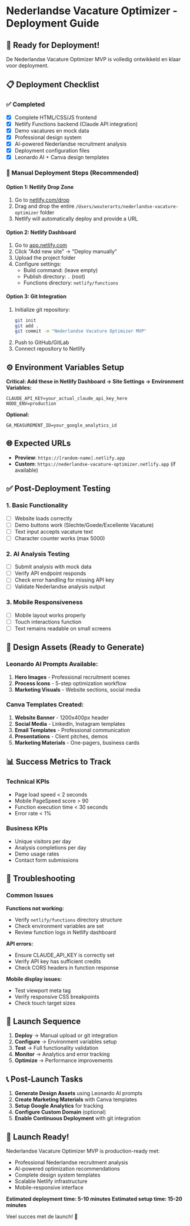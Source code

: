 # Nederlandse Vacature Optimizer - Deployment Guide

## 🚀 Ready for Deployment!

De Nederlandse Vacature Optimizer MVP is volledig ontwikkeld en klaar voor deployment.

## 📋 Deployment Checklist

### ✅ Completed
- [x] Complete HTML/CSS/JS frontend
- [x] Netlify Functions backend (Claude API integration)
- [x] Demo vacatures en mock data
- [x] Professional design system
- [x] AI-powered Nederlandse recruitment analysis
- [x] Deployment configuration files
- [x] Leonardo AI + Canva design templates

### 🔧 Manual Deployment Steps (Recommended)

#### Option 1: Netlify Drop Zone
1. Go to [netlify.com/drop](https://netlify.com/drop)
2. Drag and drop the entire `/Users/wouterarts/nederlandse-vacature-optimizer` folder
3. Netlify will automatically deploy and provide a URL

#### Option 2: Netlify Dashboard
1. Go to [app.netlify.com](https://app.netlify.com)
2. Click "Add new site" → "Deploy manually"
3. Upload the project folder
4. Configure settings:
   - Build command: (leave empty)
   - Publish directory: `.` (root)
   - Functions directory: `netlify/functions`

#### Option 3: Git Integration
1. Initialize git repository:
   ```bash
   git init
   git add .
   git commit -m "Nederlandse Vacature Optimizer MVP"
   ```
2. Push to GitHub/GitLab
3. Connect repository to Netlify

## ⚙️ Environment Variables Setup

**Critical: Add these in Netlify Dashboard → Site Settings → Environment Variables:**

```
CLAUDE_API_KEY=your_actual_claude_api_key_here
NODE_ENV=production
```

**Optional:**
```
GA_MEASUREMENT_ID=your_google_analytics_id
```

## 🌐 Expected URLs
- **Preview**: `https://[random-name].netlify.app`
- **Custom**: `https://nederlandse-vacature-optimizer.netlify.app` (if available)

## ✅ Post-Deployment Testing

### 1. Basic Functionality
- [ ] Website loads correctly
- [ ] Demo buttons work (Slechte/Goede/Excellente Vacature)
- [ ] Text input accepts vacature text
- [ ] Character counter works (max 5000)

### 2. AI Analysis Testing
- [ ] Submit analysis with mock data
- [ ] Verify API endpoint responds
- [ ] Check error handling for missing API key
- [ ] Validate Nederlandse analysis output

### 3. Mobile Responsiveness
- [ ] Mobile layout works properly
- [ ] Touch interactions function
- [ ] Text remains readable on small screens

## 🎨 Design Assets (Ready to Generate)

### Leonardo AI Prompts Available:
1. **Hero Images** - Professional recruitment scenes
2. **Process Icons** - 5-step optimization workflow
3. **Marketing Visuals** - Website sections, social media

### Canva Templates Created:
1. **Website Banner** - 1200x400px header
2. **Social Media** - LinkedIn, Instagram templates
3. **Email Templates** - Professional communication
4. **Presentations** - Client pitches, demos
5. **Marketing Materials** - One-pagers, business cards

## 📊 Success Metrics to Track

### Technical KPIs
- Page load speed < 2 seconds
- Mobile PageSpeed score > 90
- Function execution time < 30 seconds
- Error rate < 1%

### Business KPIs
- Unique visitors per day
- Analysis completions per day
- Demo usage rates
- Contact form submissions

## 🚨 Troubleshooting

### Common Issues

**Functions not working:**
- Verify `netlify/functions` directory structure
- Check environment variables are set
- Review function logs in Netlify dashboard

**API errors:**
- Ensure CLAUDE_API_KEY is correctly set
- Verify API key has sufficient credits
- Check CORS headers in function response

**Mobile display issues:**
- Test viewport meta tag
- Verify responsive CSS breakpoints
- Check touch target sizes

## 🎯 Launch Sequence

1. **Deploy** → Manual upload or git integration
2. **Configure** → Environment variables setup
3. **Test** → Full functionality validation
4. **Monitor** → Analytics and error tracking
5. **Optimize** → Performance improvements

## 📞 Post-Launch Tasks

1. **Generate Design Assets** using Leonardo AI prompts
2. **Create Marketing Materials** with Canva templates
3. **Setup Google Analytics** for tracking
4. **Configure Custom Domain** (optional)
5. **Enable Continuous Deployment** with git integration

## 🎉 Launch Ready!

Nederlandse Vacature Optimizer MVP is production-ready met:
- Professional Nederlandse recruitment analysis
- AI-powered optimization recommendations  
- Complete design system templates
- Scalable Netlify infrastructure
- Mobile-responsive interface

**Estimated deployment time: 5-10 minutes**
**Estimated setup time: 15-20 minutes**

Veel succes met de launch! 🚀